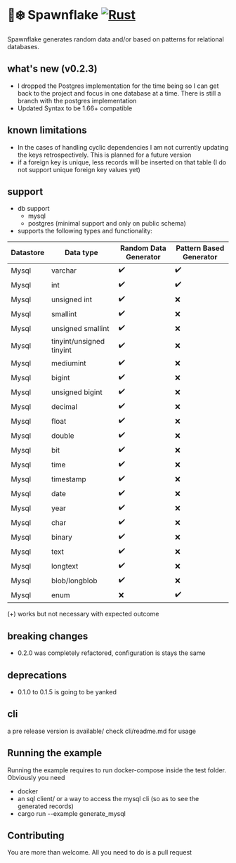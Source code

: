 # 🐙❄️ Spawnflake [![Rust](https://github.com/elasticrash/spawnflake/actions/workflows/rust.yml/badge.svg)](https://github.com/elasticrash/spawnflake/actions/workflows/rust.yml)

Spawnflake generates random data and/or based on patterns for relational databases.


## what's new (v0.2.3)
* I dropped the Postgres implementation for the time being so I can get back to the project and focus in one database at a time. There is still a branch with the postgres implementation
* Updated Syntax to be 1.66+ compatible

## known limitations
*  In the cases of handling cyclic dependencies I am not currently updating the keys retrospectively. This is planned for a future version
* if a foreign key is unique, less records will be inserted on that table (I do not support unique foreign key values yet)

## support 
* db support
    - mysql
    - postgres (minimal support and only on public schema)
* supports the following types and functionality:

| Datastore   | Data type                | Random Data Generator  | Pattern Based Generator  |
| ----------- | -----------              |-----------             | -----------              |
| Mysql       | varchar                  | ✔️                      | ✔️                        |
| Mysql       | int                      | ✔️                      | ✔️                        |
| Mysql       | unsigned int             | ✔️                      | ❌                       |
| Mysql       | smallint                 | ✔️                      | ❌                       |
| Mysql       | unsigned smallint        | ✔️                      | ❌                       |
| Mysql       | tinyint/unsigned tinyint | ✔️                      | ❌                       |
| Mysql       | mediumint                | ✔️                      | ❌                       |  
| Mysql       | bigint                   | ✔️                      | ❌                       |
| Mysql       | unsigned bigint          | ✔️                      | ❌                       |
| Mysql       | decimal                  | ✔️                      | ❌                       |
| Mysql       | float                    | ✔️                      | ❌                       |
| Mysql       | double                   | ✔️                      | ❌                       |
| Mysql       | bit                      | ✔️                      | ❌                       |
| Mysql       | time                     | ✔️                      | ❌                       |
| Mysql       | timestamp                | ✔️                      | ❌                       |
| Mysql       | date                     | ✔️                      | ❌                       |
| Mysql       | year                     | ✔️                      | ❌                       |
| Mysql       | char                     | ✔️                      | ❌                       |
| Mysql       | binary                   | ✔️                      | ❌                       |
| Mysql       | text                     | ✔️                      | ❌                       |
| Mysql       | longtext                 | ✔️                      | ❌                       |
| Mysql       | blob/longblob            | ✔️                      | ❌                       |
| Mysql       | enum                     | ❌                     | ✔️                        |

(+) works but not necessary with expected outcome

## breaking changes
* 0.2.0 was completely refactored, configuration is stays the same

## deprecations
* 0.1.0 to 0.1.5 is going to be yanked

## cli 
a pre release version is available/ check cli/readme.md for usage

## Running the example
Running the example requires to run docker-compose inside the test folder. Obviously you need
* docker
* an sql client/ or a way to access the mysql cli (so as to see the generated records)
* cargo run --example generate_mysql

## Contributing

You are more than welcome. All you need to do is a pull request
